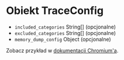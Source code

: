 # Obiekt TraceConfig

* `included_categories` String[] (opcjonalne)
* `excluded_categories` String[] (opcjonalne)
* `memory_dump_config` Object (opcjonalne)

Zobacz przykład w [dokumentacji Chromium'a](https://chromium.googlesource.com/chromium/src/+/master/docs/memory-infra/memory_infra_startup_tracing.md#the-advanced-way).